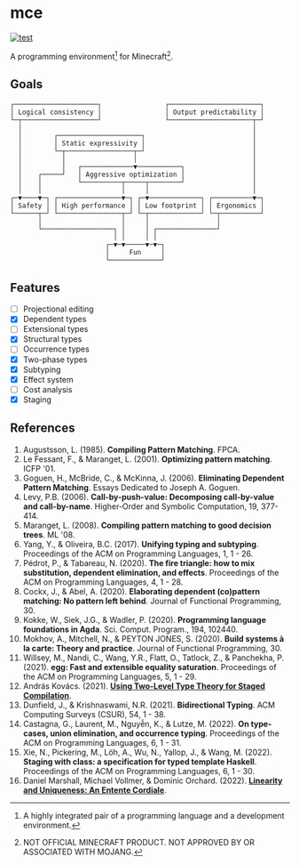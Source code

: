 # mce

[![test](https://github.com/mcenv/mce/actions/workflows/test.yml/badge.svg)](https://github.com/mcenv/mce/actions/workflows/test.yml)

A programming environment[^1] for Minecraft[^2].

## Goals

    ┌─────────────────────┐                ┌───────────────────────┐
    │ Logical consistency │                │ Output predictability │
    └─┬───────────────────┘                └─────────────────────┬─┘
      │                                                          │
      │        ┌─────────────────────┐                           │
      │        │ Static expressivity │                           │
      │        └─┬─────────────────┬─┘                           │
      │          │                 │                             │
      │          │   ┌─────────────▼───────────┐                 │
      │    ┌─────┘   │ Aggressive optimization │                 │
      │    │         └──────────┬─────┬────────┘                 │
      │    │                    │     │                          │
    ┌─▼────▼─┐ ┌────────────────▼─┐ ┌─▼─────────────┐ ┌──────────▼─┐
    │ Safety │ │ High performance │ │ Low footprint │ │ Ergonomics │
    └──────┬─┘ └────────────────┬─┘ └─┬─────────────┘ └─┬──────────┘
           │                    │     │                 │
           └──────────────────┐ │     │ ┌───────────────┘
                              │ │     │ │
                            ┌─▼─▼─────▼─▼─┐
                            │     Fun     │
                            └─────────────┘

## Features

- [ ] Projectional editing
- [x] Dependent types
- [ ] Extensional types
- [x] Structural types
- [ ] Occurrence types
- [x] Two-phase types
- [x] Subtyping
- [x] Effect system
- [ ] Cost analysis
- [x] Staging

## References

1. Augustsson, L. (1985). **Compiling Pattern Matching**. FPCA.
2. Le Fessant, F., & Maranget, L. (2001). **Optimizing pattern matching**. ICFP '01.
3. Goguen, H., McBride, C., & McKinna, J. (2006). **Eliminating Dependent Pattern Matching**. Essays Dedicated to Joseph A. Goguen.
4. Levy, P.B. (2006). **Call-by-push-value: Decomposing call-by-value and call-by-name**. Higher-Order and Symbolic Computation, 19, 377-414.
5. Maranget, L. (2008). **Compiling pattern matching to good decision trees**. ML '08.
6. Yang, Y., & Oliveira, B.C. (2017). **Unifying typing and subtyping**. Proceedings of the ACM on Programming Languages, 1, 1 - 26.
7. Pédrot, P., & Tabareau, N. (2020). **The fire triangle: how to mix substitution, dependent elimination, and effects**. Proceedings of the ACM on Programming Languages, 4, 1 - 28.
8. Cockx, J., & Abel, A. (2020). **Elaborating dependent (co)pattern matching: No pattern left behind**. Journal of Functional Programming, 30.
9. Kokke, W., Siek, J.G., & Wadler, P. (2020). **Programming language foundations in Agda**. Sci. Comput. Program., 194, 102440.
10. Mokhov, A., Mitchell, N., & PEYTON JONES, S. (2020). **Build systems à la carte: Theory and practice**. Journal of Functional Programming, 30.
11. Willsey, M., Nandi, C., Wang, Y.R., Flatt, O., Tatlock, Z., & Panchekha, P. (2021). **egg: Fast and extensible equality saturation**. Proceedings of the ACM on Programming Languages, 5, 1 - 29.
12. András Kovács. (2021). [**Using Two-Level Type Theory for Staged Compilation**](https://github.com/AndrasKovacs/staged/blob/main/types2021/abstract.pdf).
13. Dunfield, J., & Krishnaswami, N.R. (2021). **Bidirectional Typing**. ACM Computing Surveys (CSUR), 54, 1 - 38.
14. Castagna, G., Laurent, M., Nguyễn, K., & Lutze, M. (2022). **On type-cases, union elimination, and occurrence typing**. Proceedings of the ACM on Programming Languages, 6, 1 - 31.
15. Xie, N., Pickering, M., Löh, A., Wu, N., Yallop, J., & Wang, M. (2022). **Staging with class: a specification for typed template Haskell**. Proceedings of the ACM on Programming Languages, 6, 1 - 30.
16. Daniel Marshall, Michael Vollmer, & Dominic Orchard. (2022). [**Linearity and Uniqueness: An Entente Cordiale**](https://starsandspira.ls/docs/esop22-draft.pdf).

[^1]: A highly integrated pair of a programming language and a development environment.
[^2]: NOT OFFICIAL MINECRAFT PRODUCT. NOT APPROVED BY OR ASSOCIATED WITH MOJANG.
